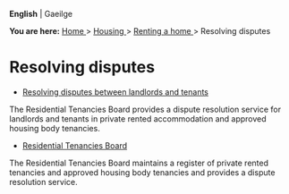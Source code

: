 **English** |  Gaeilge 

**You are here:** [ Home ](/en/) > [ Housing ](/en/housing/) > [ Renting a
home ](/en/housing/renting-a-home/) > Resolving disputes

#  Resolving disputes

  * [ Resolving disputes between landlords and tenants ](/en/housing/renting-a-home/resolving-disputes/disputes-between-landlords-and-tenants/)

The Residential Tenancies Board provides a dispute resolution service for
landlords and tenants in private rented accommodation and approved housing
body tenancies.

  * [ Residential Tenancies Board ](/en/housing/renting-a-home/resolving-disputes/residential-tenancies-board/)

The Residential Tenancies Board maintains a register of private rented
tenancies and approved housing body tenancies and provides a dispute
resolution service.
